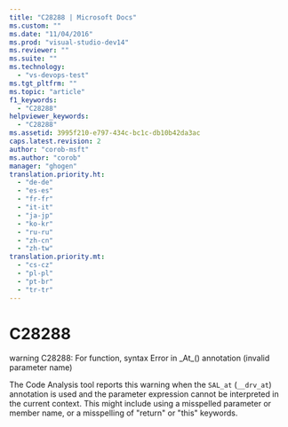 ```yaml
---
title: "C28288 | Microsoft Docs"
ms.custom: ""
ms.date: "11/04/2016"
ms.prod: "visual-studio-dev14"
ms.reviewer: ""
ms.suite: ""
ms.technology: 
  - "vs-devops-test"
ms.tgt_pltfrm: ""
ms.topic: "article"
f1_keywords: 
  - "C28288"
helpviewer_keywords: 
  - "C28288"
ms.assetid: 3995f210-e797-434c-bc1c-db10b42da3ac
caps.latest.revision: 2
author: "corob-msft"
ms.author: "corob"
manager: "ghogen"
translation.priority.ht: 
  - "de-de"
  - "es-es"
  - "fr-fr"
  - "it-it"
  - "ja-jp"
  - "ko-kr"
  - "ru-ru"
  - "zh-cn"
  - "zh-tw"
translation.priority.mt: 
  - "cs-cz"
  - "pl-pl"
  - "pt-br"
  - "tr-tr"
---
```

# C28288
warning C28288: For function, syntax Error in _At\_() annotation (invalid parameter name)  
  
 The Code Analysis tool reports this warning when the `SAL_at` (`__drv_at`) annotation is used and the parameter expression cannot be interpreted in the current context. This might include using a misspelled parameter or member name, or a misspelling of "return" or "this" keywords.